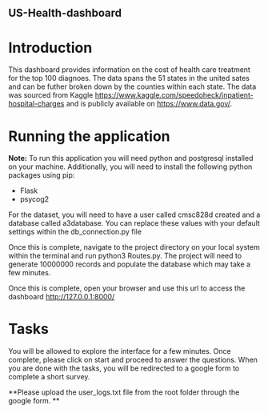 ## US-Health-dashboard
# Introduction
This dashboard provides information on the cost of health care treatment for the top 100 diagnoes. The data spans the 51 states in the
united sates and can be futher broken down by the counties within each state. The data was sourced from Kaggle https://www.kaggle.com/speedoheck/inpatient-hospital-charges
and is publicly available on https://www.data.gov/.

# Running the application
**Note:** To run this application you will need python and postgresql installed on your machine. 
Additionally, you will need to install the following python packages using pip:
- Flask
- psycog2

For the dataset, you will need to have a user called cmsc828d created and a database called a3database. You can replace these values with your default settings
within the db_connection.py file

Once this is complete, navigate to the project directory on your local system within the terminal and run python3 Routes.py.
The project will need to generate 10000000 records and populate the database which may take a few minutes. 

Once this is complete, open your browser and use this url to access the dashboard http://127.0.0.1:8000/

# Tasks
You will be allowed to explore the interface for a few minutes. Once complete, please click on start and proceed to answer the questions. When you are done with the tasks, you will be redirected to a google form to complete a short survey.

**Please upload the user_logs.txt file from the root folder through the google form. **
